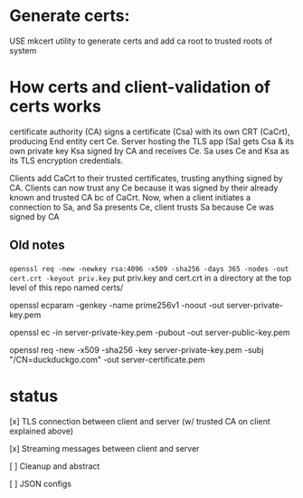 # Generate certs:
USE mkcert utility to generate certs and add ca root to trusted roots of system

# How certs and client-validation of certs works
certificate authority (CA) signs a certificate (Csa) with its own CRT (CaCrt), producing End entity cert Ce.
Server hosting the TLS app (Sa) gets Csa & its own private key Ksa signed by CA and receives Ce.
Sa uses Ce and Ksa as its TLS encryption credentials.

Clients add CaCrt to their trusted certificates, trusting anything signed by CA.
Clients can now trust any Ce because it was signed by their already known and trusted CA bc of CaCrt.
Now, when a client initiates a connection to Sa, and Sa presents Ce, client trusts Sa because Ce was signed by CA



## Old notes
### 
`openssl req -new -newkey rsa:4096 -x509 -sha256 -days 365 -nodes -out cert.crt -keyout priv.key`
put priv.key and cert.crt in a directory at the top level of this repo named certs/



openssl ecparam -genkey -name prime256v1 -noout -out server-private-key.pem

openssl ec -in server-private-key.pem -pubout -out server-public-key.pem

openssl req -new -x509 -sha256 -key server-private-key.pem -subj "/CN=duckduckgo.com" -out server-certificate.pem


# status
[x] TLS connection between client and server (w/ trusted CA on client explained above)

[x] Streaming messages between client and server

[ ] Cleanup and abstract

[ ] JSON configs
